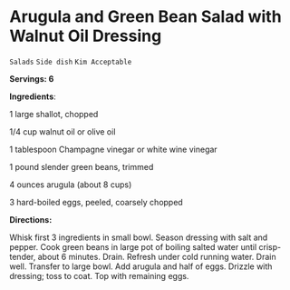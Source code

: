 # Arugula and Green Bean Salad with Walnut Oil Dressing

`Salads` `Side dish` `Kim Acceptable`

**Servings: 6**  

**Ingredients**:  

1 large shallot, chopped

1/4 cup walnut oil or olive oil

1 tablespoon Champagne vinegar or white wine vinegar

1 pound slender green beans, trimmed

4 ounces arugula (about 8 cups)

3 hard-boiled eggs, peeled, coarsely chopped

**Directions:**

 Whisk first 3 ingredients in small bowl. Season dressing with salt and pepper. Cook green beans in large pot of boiling salted water until crisp-tender, about 6 minutes. Drain. Refresh under cold running water. Drain well. Transfer to large bowl. Add arugula and half of eggs. Drizzle with dressing; toss to coat. Top with remaining eggs.  
